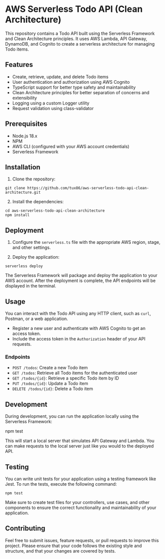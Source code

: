 # AWS Serverless Todo API (Clean Architecture)

This repository contains a Todo API built using the Serverless Framework and Clean Architecture principles. It uses AWS Lambda, API Gateway, DynamoDB, and Cognito to create a serverless architecture for managing Todo items.

## Features

- Create, retrieve, update, and delete Todo items
- User authentication and authorization using AWS Cognito
- TypeScript support for better type safety and maintainability
- Clean Architecture principles for better separation of concerns and extensibility
- Logging using a custom Logger utility
- Request validation using class-validator

## Prerequisites

- Node.js 18.x
- NPM
- AWS CLI (configured with your AWS account credentials)
- Serverless Framework

## Installation

1. Clone the repository:

```shell
git clone https://github.com/tux86/aws-serverless-todo-api-clean-architecture.git
```

2. Install the dependencies:

```shell
cd aws-serverless-todo-api-clean-architecture
npm install
```

## Deployment

1. Configure the `serverless.ts` file with the appropriate AWS region, stage, and other settings.

2. Deploy the application:

```shell
serverless deploy
```

The Serverless Framework will package and deploy the application to your AWS account. After the deployment is complete, the API endpoints will be displayed in the terminal.

## Usage

You can interact with the Todo API using any HTTP client, such as `curl`, Postman, or a web application.

- Register a new user and authenticate with AWS Cognito to get an access token.
- Include the access token in the `Authorization` header of your API requests.

### Endpoints

- `POST /todos`: Create a new Todo item
- `GET /todos`: Retrieve all Todo items for the authenticated user
- `GET /todos/{id}`: Retrieve a specific Todo item by ID
- `PUT /todos/{id}`: Update a Todo item
- `DELETE /todos/{id}`: Delete a Todo item

## Development

During development, you can run the application locally using the Serverless Framework:

npm test

This will start a local server that simulates API Gateway and Lambda. You can make requests to the local server just like you would to the deployed API.

## Testing

You can write unit tests for your application using a testing framework like Jest. To run the tests, execute the following command:

```shell
npm test
```

Make sure to create test files for your controllers, use cases, and other components to ensure the correct functionality and maintainability of your application.

## Contributing

Feel free to submit issues, feature requests, or pull requests to improve this project. Please ensure that your code follows the existing style and structure, and that your changes are covered by tests.
